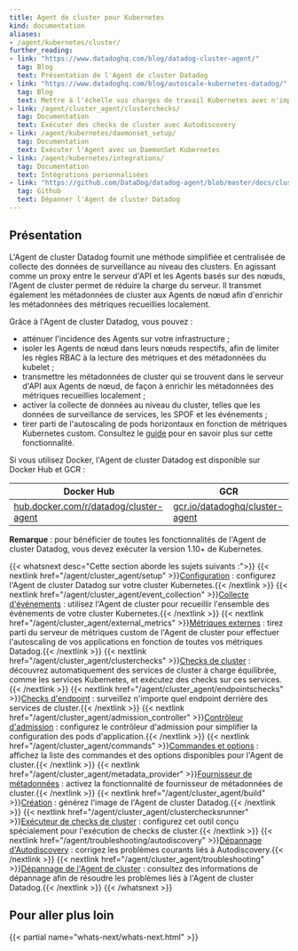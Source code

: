 ```yaml
---
title: Agent de cluster pour Kubernetes
kind: documentation
aliases:
- /agent/kubernetes/cluster/
further_reading:
- link: "https://www.datadoghq.com/blog/datadog-cluster-agent/"
  tag: Blog
  text: Présentation de l'Agent de cluster Datadog
- link: "https://www.datadoghq.com/blog/autoscale-kubernetes-datadog/"
  tag: Blog
  text: Mettre à l'échelle vos charges de travail Kubernetes avec n'importe quelle métrique Datadog
- link: /agent/cluster_agent/clusterchecks/
  tag: Documentation
  text: Exécuter des checks de cluster avec Autodiscovery
- link: /agent/kubernetes/daemonset_setup/
  tag: Documentation
  text: Exécuter l'Agent avec un DaemonSet Kubernetes
- link: /agent/kubernetes/integrations/
  tag: Documentation
  text: Intégrations personnalisées
- link: "https://github.com/DataDog/datadog-agent/blob/master/docs/cluster-agent/GETTING_STARTED.md#troubleshooting"
  tag: Github
  text: Dépanner l'Agent de cluster Datadog
---
```


## Présentation

L'Agent de cluster Datadog fournit une méthode simplifiée et centralisée de collecte des données de surveillance au niveau des clusters. En agissant comme un proxy entre le serveur d'API et les Agents basés sur des nœuds, l'Agent de cluster permet de réduire la charge du serveur. Il transmet également les métadonnées de cluster aux Agents de nœud afin d'enrichir les métadonnées des métriques recueillies localement.

Grâce à l'Agent de cluster Datadog, vous pouvez :

* atténuer l'incidence des Agents sur votre infrastructure ;
* isoler les Agents de nœud dans leurs nœuds respectifs, afin de limiter les règles RBAC à la lecture des métriques et des métadonnées du kubelet ;
* transmettre les métadonnées de cluster qui se trouvent dans le serveur d'API aux Agents de nœud, de façon à enrichir les métadonnées des métriques recueillies localement ;
* activer la collecte de données au niveau du cluster, telles que les données de surveillance de services, les SPOF et les événements ;
* tirer parti de l'autoscaling de pods horizontaux en fonction de métriques Kubernetes custom. Consultez le [guide][1] pour en savoir plus sur cette fonctionnalité.

Si vous utilisez Docker, l'Agent de cluster Datadog est disponible sur Docker Hub et GCR :

| Docker Hub                                       | GCR                                                       |
|--------------------------------------------------|-----------------------------------------------------------|
| [hub.docker.com/r/datadog/cluster-agent][2]      | [gcr.io/datadoghq/cluster-agent][3]                       |

**Remarque** : pour bénéficier de toutes les fonctionnalités de l'Agent de cluster Datadog, vous devez exécuter la version 1.10+ de Kubernetes.

{{< whatsnext desc="Cette section aborde les sujets suivants :">}}
    {{< nextlink href="/agent/cluster_agent/setup" >}}<u>Configuration</u> : configurez l'Agent de cluster Datadog sur votre cluster Kubernetes.{{< /nextlink >}}
    {{< nextlink href="/agent/cluster_agent/event_collection" >}}<u>Collecte d'événements</u> : utilisez l'Agent de cluster pour recueillir l'ensemble des événements de votre cluster Kubernetes.{{< /nextlink >}}
    {{< nextlink href="/agent/cluster_agent/external_metrics" >}}<u>Métriques externes</u> : tirez parti du serveur de métriques custom de l'Agent de cluster pour effectuer l'autoscaling de vos applications en fonction de toutes vos métriques Datadog.{{< /nextlink >}}
    {{< nextlink href="/agent/cluster_agent/clusterchecks" >}}<u>Checks de cluster</u> : découvrez automatiquement des services de cluster à charge équilibrée, comme les services Kubernetes, et exécutez des checks sur ces services.{{< /nextlink >}}
    {{< nextlink href="/agent/cluster_agent/endpointschecks" >}}<u>Checks d'endpoint</u> : surveillez n'importe quel endpoint derrière des services de cluster.{{< /nextlink >}}
    {{< nextlink href="/agent/cluster_agent/admission_controller" >}}<u>Contrôleur d'admission</u> : configurez le contrôleur d'admission pour simplifier la configuration des pods d'application.{{< /nextlink >}}
    {{< nextlink href="/agent/cluster_agent/commands" >}}<u>Commandes et options</u> : affichez la liste des commandes et des options disponibles pour l'Agent de cluster.{{< /nextlink >}}
    {{< nextlink href="/agent/cluster_agent/metadata_provider" >}}<u>Fournisseur de métadonnées</u> : activez la fonctionnalité de fournisseur de métadonnées de cluster.{{< /nextlink >}}
    {{< nextlink href="/agent/cluster_agent/build" >}}<u>Création</u> : générez l'image de l'Agent de cluster Datadog.{{< /nextlink >}}
    {{< nextlink href="/agent/cluster_agent/clusterchecksrunner" >}}<u>Exécuteur de checks de cluster</u> : configurez cet outil conçu spécialement pour l'exécution de checks de cluster.{{< /nextlink >}}
    {{< nextlink href="/agent/troubleshooting/autodiscovery" >}}<u>Dépannage d'Autodiscovery</u> : corrigez les problèmes courants liés à Autodiscovery.{{< /nextlink >}}
    {{< nextlink href="/agent/cluster_agent/troubleshooting" >}}<u>Dépannage de l'Agent de cluster</u> : consultez des informations de dépannage afin de résoudre les problèmes liés à l'Agent de cluster Datadog.{{< /nextlink >}}
{{< /whatsnext >}}

## Pour aller plus loin

{{< partial name="whats-next/whats-next.html" >}}

[1]: https://github.com/DataDog/datadog-agent/blob/master/docs/cluster-agent/CUSTOM_METRICS_SERVER.md
[2]: https://hub.docker.com/r/datadog/cluster-agent
[3]: https://console.cloud.google.com/gcr/images/datadoghq/GLOBAL/cluster-agent
